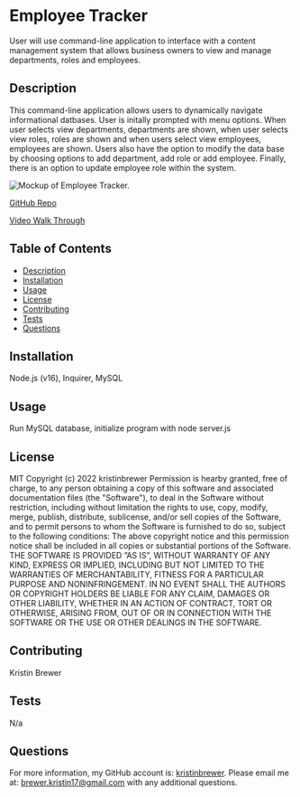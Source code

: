 # Employee Tracker
User will use command-line application to interface with a content management system that allows business owners to view and manage departments, roles and employees. 

## Description
This command-line application allows users to dynamically navigate informational datbases. User is initally prompted with menu options. When user selects view departments, departments are shown, when user selects view roles, roles are shown and when users select view employees, employees are shown. Users also have the option to modify the data base by choosing options to add department, add role or add employee. Finally, there is an option to update employee role within the system. 

![Mockup of Employee Tracker.](./helpers/NoteTaker2.png)

[GitHub Repo](https://github.com/kristinbrewer/sql-employee-tracker)

[Video Walk Through](https://kbosu-note-taker.herokuapp.com/)


## Table of Contents
- [Description](#description)
- [Installation](#installation)
- [Usage](#usage)
- [License](#license)
- [Contributing](#contributing)
- [Tests](#tests)
- [Questions](#questions)

## Installation
Node.js (v16), Inquirer, MySQL

## Usage
Run MySQL database, initialize program with node server.js

## License
MIT Copyright (c) 2022 kristinbrewer
Permission is hearby granted, free of charge, to any person obtaining a copy of this software and associated documentation files (the "Software"), to deal in the Software without restriction, including without limitation the rights to use, copy, modify, merge, publish, distribute, sublicense, and/or sell copies of the Software, and to permit persons to whom the Software is furnished to do so, subject to the following conditions: The above copyright notice and this permission notice shall be included in all copies or substantial portions of the Software. THE SOFTWARE IS PROVIDED ”AS IS”, WITHOUT WARRANTY OF ANY KIND, EXPRESS OR IMPLIED, INCLUDING BUT NOT LIMITED TO THE WARRANTIES OF MERCHANTABILITY, FITNESS FOR A PARTICULAR PURPOSE AND NONINFRINGEMENT. IN NO EVENT SHALL THE AUTHORS OR COPYRIGHT HOLDERS BE LIABLE FOR ANY CLAIM, DAMAGES OR OTHER LIABILITY, WHETHER IN AN ACTION OF CONTRACT, TORT OR OTHERWISE, ARISING FROM, OUT OF OR IN CONNECTION WITH THE SOFTWARE OR THE USE OR OTHER DEALINGS IN THE SOFTWARE. 

## Contributing
Kristin Brewer

## Tests
N/a

## Questions
For more information, my GitHub account is: [kristinbrewer](https://github.com/kristinbrewer).
Please email me at: brewer.kristin17@gmail.com with any additional questions. 